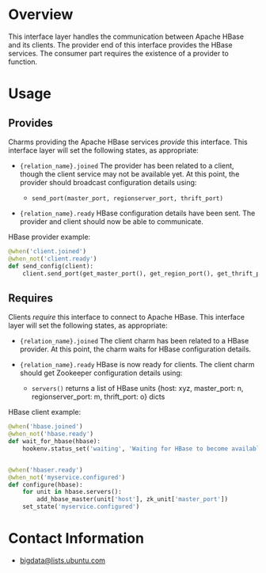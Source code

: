 # Overview

This interface layer handles the communication between Apache HBase and its
clients. The provider end of this interface provides the HBase services.
The consumer part requires the existence of a provider to function.


# Usage

## Provides

Charms providing the Apache HBase services *provide* this interface. This
interface layer will set the following states, as appropriate:

  * `{relation_name}.joined` The provider has been related to a client,
  though the client service may not be available yet. At this point,
  the provider should broadcast configuration details using:

    * `send_port(master_port, regionserver_port, thrift_port)`


  * `{relation_name}.ready`  HBase configuration details have been sent.
  The provider and client should now be able to communicate.


HBase provider example:

```python
@when('client.joined')
@when_not('client.ready')
def send_config(client):
    client.send_port(get_master_port(), get_region_port(), get_thrift_port())
```


## Requires

Clients *require* this interface to connect to Apache HBase. This interface
layer will set the following states, as appropriate:

  * `{relation_name}.joined` The client charm has been related to a HBase
  provider. At this point, the charm waits for HBase configuration details.

  * `{relation_name}.ready`  HBase is now ready for clients. The client
  charm should get Zookeeper configuration details using:

    * `servers()` returns a list of HBase units 
                     {host: xyz, master_port: n, regionserver_port: m, thrift_port: o} dicts


HBase client example:

```python
@when('hbase.joined')
@when_not('hbase.ready')
def wait_for_hbase(hbase):
    hookenv.status_set('waiting', 'Waiting for HBase to become available')


@when('hbaser.ready')
@when_not('myservice.configured')
def configure(hbase):
    for unit in hbase.servers():
        add_hbase_master(unit['host'], zk_unit['master_port'])
    set_state('myservice.configured')
```


# Contact Information

- <bigdata@lists.ubuntu.com>
